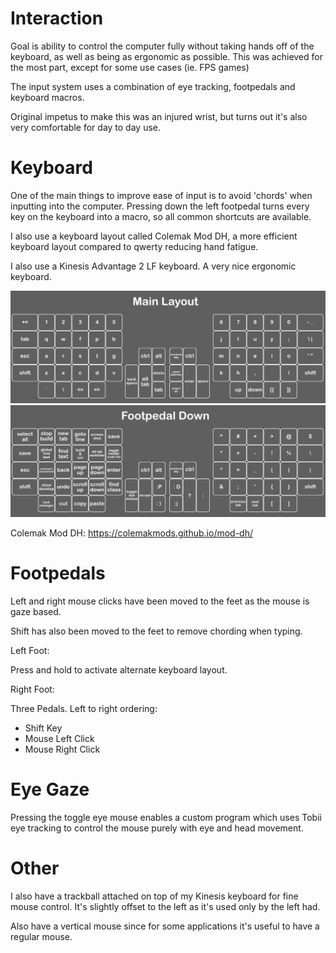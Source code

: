 # Interaction

Goal is ability to control the computer fully without taking hands off of the keyboard, as well as being as ergonomic as possible. This was achieved for the most part, except for some use cases (ie. FPS games)

The input system uses a combination of eye tracking, footpedals and keyboard macros.

Original impetus to make this was an injured wrist, but turns out it's also very comfortable for day to day use.

# Keyboard

One of the main things to improve ease of input is to avoid 'chords' when inputting into the computer. Pressing down the left footpedal turns every key on the keyboard into a macro, so all common shortcuts are available.

I also use a keyboard layout called Colemak Mod DH, a more efficient keyboard layout compared to qwerty reducing hand fatigue.

I also use a Kinesis Advantage 2 LF keyboard. A very nice ergonomic keyboard.

![kinesis layout](images/kinesis%20layout.png?raw=true)
![kinesis layout alternate](images/kinesis%20layout%20alternate.png?raw=true)

Colemak Mod DH:
https://colemakmods.github.io/mod-dh/

# Footpedals

Left and right mouse clicks have been moved to the feet as the mouse is gaze based.

Shift has also been moved to the feet to remove chording when typing.

Left Foot:

Press and hold to activate alternate keyboard layout.

Right Foot:

Three Pedals. Left to right ordering:
- Shift Key
- Mouse Left Click
- Mouse Right Click

# Eye Gaze

Pressing the toggle eye mouse enables a custom program which uses Tobii eye tracking to control the mouse purely with eye and head movement.

# Other

I also have a trackball attached on top of my Kinesis keyboard for fine mouse control. It's slightly offset to the left as it's used only by the left had.

Also have a vertical mouse since for some applications it's useful to have a regular mouse.
